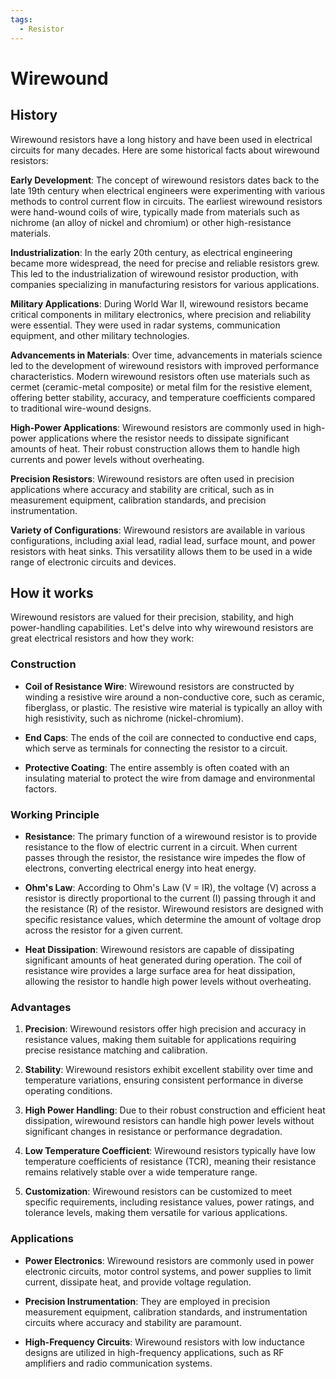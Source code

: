```yaml
---
tags:
  - Resistor
---
```


<head>
    <meta name="google-adsense-account" content="ca-pub-9364684337389377">
    <meta charset="UTF-8">
    <meta name="viewport" content="width=device-width, initial-scale=1.0">
    <meta name="description" content="Welcome to ac-electricity! Here you will learn more about electricity, the different components used to make an electrical circuit as well as their features and use cases.">
    <meta name="keywords" content="alexis carbillet, carbillet, electricity, capacitors, conductors, diodes, electronic, energy source, hardware, home appliances, inductors, insulators, resistors, semi-conductors">
    <meta name="author" content="Alexis Carbillet ">
</head>

# Wirewound

## History

Wirewound resistors have a long history and have been used in electrical circuits for many decades. Here are some historical facts about wirewound resistors:

**Early Development**: The concept of wirewound resistors dates back to the late 19th century when electrical engineers were experimenting with various methods to control current flow in circuits. The earliest wirewound resistors were hand-wound coils of wire, typically made from materials such as nichrome (an alloy of nickel and chromium) or other high-resistance materials.

**Industrialization**: In the early 20th century, as electrical engineering became more widespread, the need for precise and reliable resistors grew. This led to the industrialization of wirewound resistor production, with companies specializing in manufacturing resistors for various applications.

**Military Applications**: During World War II, wirewound resistors became critical components in military electronics, where precision and reliability were essential. They were used in radar systems, communication equipment, and other military technologies.

**Advancements in Materials**: Over time, advancements in materials science led to the development of wirewound resistors with improved performance characteristics. Modern wirewound resistors often use materials such as cermet (ceramic-metal composite) or metal film for the resistive element, offering better stability, accuracy, and temperature coefficients compared to traditional wire-wound designs.

**High-Power Applications**: Wirewound resistors are commonly used in high-power applications where the resistor needs to dissipate significant amounts of heat. Their robust construction allows them to handle high currents and power levels without overheating.

**Precision Resistors**: Wirewound resistors are often used in precision applications where accuracy and stability are critical, such as in measurement equipment, calibration standards, and precision instrumentation.

**Variety of Configurations**: Wirewound resistors are available in various configurations, including axial lead, radial lead, surface mount, and power resistors with heat sinks. This versatility allows them to be used in a wide range of electronic circuits and devices.

## How it works

Wirewound resistors are valued for their precision, stability, and high power-handling capabilities. Let's delve into why wirewound resistors are great electrical resistors and how they work:

### Construction
- **Coil of Resistance Wire**: Wirewound resistors are constructed by winding a resistive wire around a non-conductive core, such as ceramic, fiberglass, or plastic. The resistive wire material is typically an alloy with high resistivity, such as nichrome (nickel-chromium).

- **End Caps**: The ends of the coil are connected to conductive end caps, which serve as terminals for connecting the resistor to a circuit.

- **Protective Coating**: The entire assembly is often coated with an insulating material to protect the wire from damage and environmental factors.

### Working Principle
- **Resistance**: The primary function of a wirewound resistor is to provide resistance to the flow of electric current in a circuit. When current passes through the resistor, the resistance wire impedes the flow of electrons, converting electrical energy into heat energy.

- **Ohm's Law**: According to Ohm's Law (V = IR), the voltage (V) across a resistor is directly proportional to the current (I) passing through it and the resistance (R) of the resistor. Wirewound resistors are designed with specific resistance values, which determine the amount of voltage drop across the resistor for a given current.

- **Heat Dissipation**: Wirewound resistors are capable of dissipating significant amounts of heat generated during operation. The coil of resistance wire provides a large surface area for heat dissipation, allowing the resistor to handle high power levels without overheating.

### Advantages
1. **Precision**: Wirewound resistors offer high precision and accuracy in resistance values, making them suitable for applications requiring precise resistance matching and calibration.

2. **Stability**: Wirewound resistors exhibit excellent stability over time and temperature variations, ensuring consistent performance in diverse operating conditions.

3. **High Power Handling**: Due to their robust construction and efficient heat dissipation, wirewound resistors can handle high power levels without significant changes in resistance or performance degradation.

4. **Low Temperature Coefficient**: Wirewound resistors typically have low temperature coefficients of resistance (TCR), meaning their resistance remains relatively stable over a wide temperature range.

5. **Customization**: Wirewound resistors can be customized to meet specific requirements, including resistance values, power ratings, and tolerance levels, making them versatile for various applications.

### Applications
- **Power Electronics**: Wirewound resistors are commonly used in power electronic circuits, motor control systems, and power supplies to limit current, dissipate heat, and provide voltage regulation.

- **Precision Instrumentation**: They are employed in precision measurement equipment, calibration standards, and instrumentation circuits where accuracy and stability are paramount.

- **High-Frequency Circuits**: Wirewound resistors with low inductance designs are utilized in high-frequency applications, such as RF amplifiers and radio communication systems.
